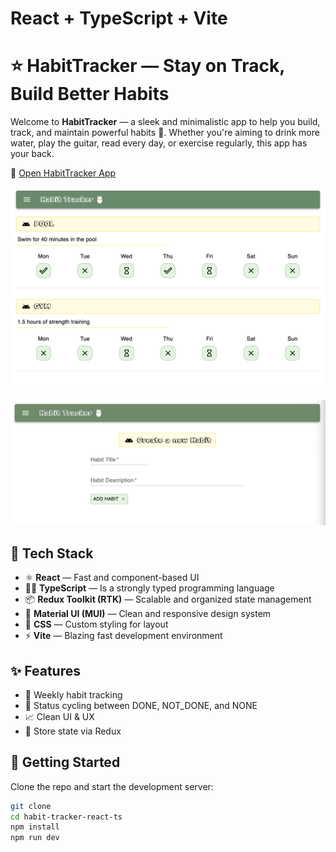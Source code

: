 # React + TypeScript + Vite

# ⭐ HabitTracker — Stay on Track, Build Better Habits

Welcome to **HabitTracker** — a sleek and minimalistic app to help you build, track, and maintain powerful habits 🚀. Whether you're aiming to drink more water, play the guitar, read every day, or exercise regularly, this app has your back.

🚀  [Open HabitTracker App](https://habit-tracker-react-ts.netlify.app/)

![App preview](./public/app_preview.png)

![App preview](./public/add_habit_preview.png)


## 🔧 Tech Stack

- ⚛️ **React** — Fast and component-based UI
- 🧑‍💻 **TypeScript** — Is a strongly typed programming language
- 📦 **Redux Toolkit (RTK)** — Scalable and organized state management
- 🎨 **Material UI (MUI)** — Clean and responsive design system
- 🎯 **CSS** — Custom styling for layout 
- ⚡ **Vite** — Blazing fast development environment

## ✨ Features

- 📆 Weekly habit tracking
- 🔁 Status cycling between DONE, NOT_DONE, and NONE
- 📈 Clean UI & UX
- 💾 Store state via Redux

## 🚀 Getting Started

Clone the repo and start the development server:

```bash
git clone 
cd habit-tracker-react-ts
npm install
npm run dev
